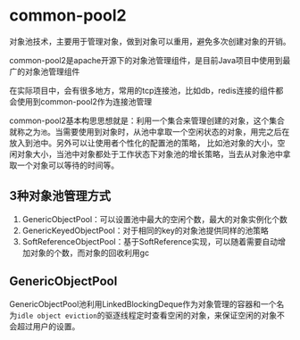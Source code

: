 # common-pool2

对象池技术，主要用于管理对象，做到对象可以重用，避免多次创建对象的开销。

common-pool2是apache开源下的对象池管理组件，是目前Java项目中使用到最广的对象池管理组件

在实际项目中，会有很多地方，常用的tcp连接池，比如db，redis连接的组件都会使用到common-pool2作为连接池管理

common-pool2基本构思思想就是：利用一个集合来管理创建的对象，这个集合就称之为`池`。当需要使用到对象时，从池中拿取一个空闲状态的对象，用完之后在放入到池中。另外可以让使用者个性化的配置池的策略，
比如池对象的大小，空闲对象大小，当池中对象都处于工作状态下对象池的增长策略，当去从对象池中拿取一个对象可以等待的时间等。


## 3种对象池管理方式

1. GenericObjectPool：可以设置池中最大的空闲个数，最大的对象实例化个数
1. GenericKeyedObjectPool：对于相同的key的对象池提供同样的池策略
1. SoftReferenceObjectPool：基于SoftReference实现，可以随着需要自动增加对象的个数，而对象的回收利用gc


## GenericObjectPool

GenericObjectPool池利用LinkedBlockingDeque作为对象管理的容器和一个名为`idle object eviction`的驱逐线程定时查看空闲的对象，来保证空闲的对象不会超过用户的设置。








